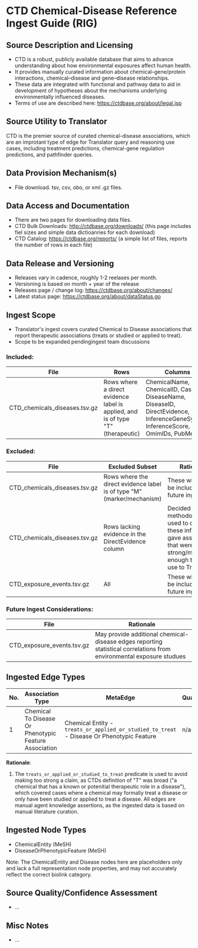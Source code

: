 # CTD Chemical-Disease Reference Ingest Guide (RIG)

## Source Description and Licensing
 - CTD is a robust, publicly available database that aims to advance understanding about how environmental exposures affect human health.
 - It provides manually curated information about chemical–gene/protein interactions, chemical–disease and gene–disease relationships.
 - These data are integrated with functional and pathway data to aid in development of hypotheses about the mechanisms underlying environmentally influenced diseases.
 - Terms of use are described here: https://ctdbase.org/about/legal.jsp


## Source Utility to Translator
CTD is the premier source of curated chemical-disease associations, which are an improtant type of edge for Translator query and reasoning use cases, including treatment predictions, chemical-gene regulation predictions, and pathfinder queries. 


## Data Provision Mechanism(s)
- File download.  tsv, csv, obo, or xml .gz files.


## Data Access and Documentation
 - There are two pages for downloading data files.
 - CTD Bulk Downloads: http://ctdbase.org/downloads/  (this page includes fiel sizes and simple data dictioanries for each download)
 - CTD Catalog: https://ctdbase.org/reports/   (a simple list of files, reports the number of rows in each file)

   
## Data Release and Versioning
 - Releases vary in cadence, roughly 1-2 reelases per month.
 - Versioning is based on month + year  of the release
 - Releases page / change log: https://ctdbase.org/about/changes/
 - Latest status page: https://ctdbase.org/about/dataStatus.go


## Ingest Scope
 - Translator's ingest covers curated Chemical to Disease associations that report therapeutic associations (treats or studied or applied to treat).
 - Scope to be expanded pendingingest team discussions


  ### Included:

  | File | Rows | Columns |
  |----------|----------|----------|
  | CTD_chemicals_diseases.tsv.gz  | Rows where a direct evidence label is applied, and is of type "T" (therapeutic)  | ChemicalName, ChemicalID, CasRN, DiseaseName, DiseaseID, DirectEvidence, InferenceGeneSymbol, InferenceScore, OmimIDs, PubMedIDs |

  ### Excluded:

  | File | Excluded Subset | Rationale  |
  |----------|----------|----------|
  | CTD_chemicals_diseases.tsv.gz  | Rows where the direct evidence label is of type "M" (marker/mechanism) | These will likely be included in a future ingest |
  | CTD_chemicals_diseases.tsv.gz  | Rows lacking evidence in the DirectEvidence column | Decided that the methodology used to create these inferences gave associations that were not strong/meaningful enough to be of use to Translator |
  | CTD_exposure_events.tsv.gz | All | These will likely be included in a future ingest |

  ### Future Ingest Considerations:

  | File | Rationale |
  |----------|----------|
  | CTD_exposure_events.tsv.gz | May provide additional chemical-disease edges reporting statistical correlations from environmental exposure studues |

## Ingested Edge Types

| No. | Association Type | MetaEdge | Qualifiers |  AT / KL  | Evidence Code  |
|----------|----------|----------|----------|----------|----------|
| 1 | Chemical To Disease Or Phenotypic Feature Association | Chemical Entity - `treats_or_applied_or_studied_to_treat` - Disease Or Phenotypic Feature  |  n/a  |  manual agent, knowledge assertion  | n.s. |

**Rationale**:
1. The `treats_or_applied_or_studied_to_treat` predicate is used to avoid making too strong a claim, as CTDs definition of "T" was broad ("a chemical that has a known or potenitial therapeutic role in a disease"), which covered cases where a chemical may formally treat a disease or only have been studied or applied to treat a disease. All edges are manual agent knowledge assertions, as the ingested data is based on manual literature curation.
      
## Ingested Node Types
- ChemicalEntity (MeSH)
- DiseaseOrPhenotypicFeature (MeSH)

Note: The ChemicalEntity and Disease nodes here are placeholders only and lack a full representation node properties, and may not accurately reflect the correct biolink category.



## Source Quality/Confidence Assessment
- ...


## Misc Notes
- ...


